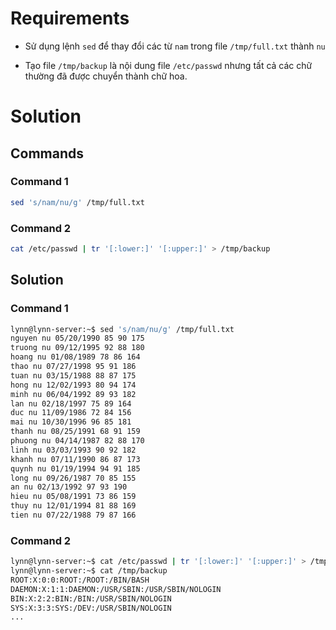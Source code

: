 <h1>Requirements</h1>

- Sử dụng lệnh `sed` để thay đổi các từ `nam` trong file `/tmp/full.txt` thành `nu`

- Tạo file `/tmp/backup` là nội dung file `/etc/passwd` nhưng tất cả các chữ thường đã được chuyển thành chữ hoa.

<h1>Solution</h1>

<h2>Commands</h2>

<h3>Command 1</h3>

```sh
sed 's/nam/nu/g' /tmp/full.txt
```

<h3>Command 2</h3>

```sh
cat /etc/passwd | tr '[:lower:]' '[:upper:]' > /tmp/backup
```

<h2>Solution</h2>

<h3>Command 1</h3>

```sh
lynn@lynn-server:~$ sed 's/nam/nu/g' /tmp/full.txt
nguyen nu 05/20/1990 85 90 175
truong nu 09/12/1995 92 88 180
hoang nu 01/08/1989 78 86 164
thao nu 07/27/1998 95 91 186
tuan nu 03/15/1988 88 87 175
hong nu 12/02/1993 80 94 174
minh nu 06/04/1992 89 93 182
lan nu 02/18/1997 75 89 164
duc nu 11/09/1986 72 84 156
mai nu 10/30/1996 96 85 181
thanh nu 08/25/1991 68 91 159
phuong nu 04/14/1987 82 88 170
linh nu 03/03/1993 90 92 182
khanh nu 07/11/1990 86 87 173
quynh nu 01/19/1994 94 91 185
long nu 09/26/1987 70 85 155
an nu 02/13/1992 97 93 190
hieu nu 05/08/1991 73 86 159
thuy nu 12/01/1994 81 88 169
tien nu 07/22/1988 79 87 166
```

<h3>Command 2</h3>

```sh
lynn@lynn-server:~$ cat /etc/passwd | tr '[:lower:]' '[:upper:]' > /tmp/backup
lynn@lynn-server:~$ cat /tmp/backup
ROOT:X:0:0:ROOT:/ROOT:/BIN/BASH
DAEMON:X:1:1:DAEMON:/USR/SBIN:/USR/SBIN/NOLOGIN
BIN:X:2:2:BIN:/BIN:/USR/SBIN/NOLOGIN
SYS:X:3:3:SYS:/DEV:/USR/SBIN/NOLOGIN
...
```